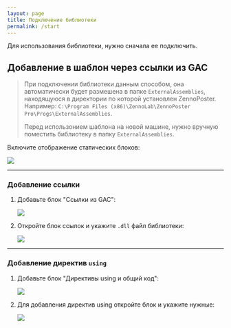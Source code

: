 ```yaml
---
layout: page
title: Подключение библиотеки
permalink: /start
---
```


Для использования библиотеки, нужно сначала ее подключить.

## Добавление в шаблон через ссылки из GAC

> При подключении библиотеки данным способом, она автоматически будет размешена в папке `ExternalAssemblies`, находящуюся
в директории по которой установлен ZennoPoster. Например: `C:\Program Files (x86)\ZennoLab\ZennoPoster Pro\Progs\ExternalAssemblies`.
>
> Перед использонием шаблона на новой машине, нужно вручную поместить библиотеку в папку `ExternalAssemblies`.

Включите отображение статических блоков:

![](https://pp.userapi.com/c841324/v841324369/450d7/jdSwIOEW-kc.jpg)

***
 
### Добавление ссылки
1. Добавьте блок "Ссылки из GAC":

    ![](https://pp.userapi.com/c841324/v841324369/450df/e-SpIRW3tAw.jpg)
2. Откройте блок ссылок и укажите `.dll` файл библиотеки:
    
    ![](https://pp.userapi.com/c841324/v841324369/450e8/UBIt7n8z5Pg.jpg)

***

### Добавление директив `using`
1. Добавьте блок "Директивы using и общий код":
    
    ![](https://pp.userapi.com/c841324/v841324369/450f0/Kv_OnrgfTJY.jpg)
2. Для добавления директив using откройте блок и укажите нужные:
    
    ![](https://pp.userapi.com/c841324/v841324369/450f9/aaSA86jnQYw.jpg)